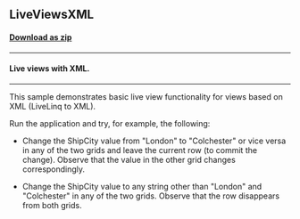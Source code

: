 ## LiveViewsXML
#### [Download as zip](https://minhaskamal.github.io/DownGit/#/home?url=https://github.com/GrapeCity/ComponentOne-WinForms-Samples/tree/master/NetFramework\DataSource\CS\LiveLinq\HowTo\LiveViews\LiveViewsXML)
____
#### Live views with XML.
____
This sample demonstrates basic live view functionality for views based on XML (LiveLinq to XML). 

Run the application and try, for example, the following: 

* Change the ShipCity value from "London" to "Colchester" or vice versa in any of the two grids and leave the current row (to commit the change). Observe that the value in the other grid changes correspondingly. 

* Change the ShipCity value to any string other than "London" and "Colchester" in any of the two grids. Observe that the row disappears from both grids. 